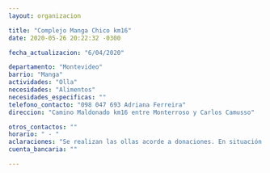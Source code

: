 ```yaml
---
layout: organizacion

title: "Complejo Manga Chico km16"
date: 2020-05-26 20:22:32 -0300

fecha_actualizacion: "6/04/2020"

departamento: "Montevideo"
barrio: "Manga"
actividades: "Olla"
necesidades: "Alimentos"
necesidades_especificas: ""
telefono_contacto: "098 047 693 Adriana Ferreira"
direccion: "Camino Maldonado km16 entre Monterroso y Carlos Camusso"

otros_contactos: ""
horario: " - "
aclaraciones: "Se realizan las ollas acorde a donaciones. En situación de urgencia"
cuenta_bancaria: ""

---
```

